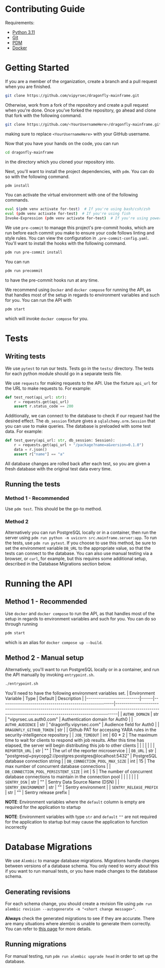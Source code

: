 # Contributing Guide

Requirements:

-   [Python 3.11](https://www.python.org/downloads/)
-   [Git](https://git-scm.com/downloads)
-   [PDM](https://pdm.fming.dev/latest/#recommended-installation-method)
-   [Docker](https://docs.docker.com/engine/install/)

# Getting Started

If you are a member of the organization, create a branch and a pull request when you are finished.

```sh
git clone https://github.com/vipyrsec/dragonfly-mainframe.git
```

Otherwise, work from a fork of the repository and create a pull request when you're done.
Once you've forked the repository, go ahead and clone that fork with the following command.

```sh
git clone https://github.com/<YourUsernameHere>/dragonfly-mainframe.git
```

making sure to replace `<YourUsernameHere>` with your GitHub username.

Now that you have your hands on the code, you can run

```sh
cd dragonfly-mainframe
```

in the directory which you cloned your repository into.

Next, you'll want to install the project dependencies, with `pdm`. You can do so with the following command.

```sh
pdm install
```

You can activate the virtual environment with one of the following commands.

```sh
eval $(pdm venv activate for-test)  # If you're using bash/csh/zsh
eval (pdm venv activate for-test)  # If you're using fish
Invoke-Expression (pdm venv activate for-test)  # If you're using powershell
```

We use `pre-commit` to manage this project's pre-commit hooks, which are run before each commit you make to ensure your code follows linting and style rules. You can view the configuration in `.pre-commit-config.yaml`. You'll want to install the hooks with the following command.

```sh
pdm run pre-commit install
```

You can run

```sh
pdm run precommit
```

to have the pre-commit hooks run at any time.

We recommend using `Docker` and `docker compose` for running the API, as that handles most of the setup in regards to environment variables and such for you. You can run the API with

```sh
pdm start
```

which will invoke `docker compose` for you.

# Tests

## Writing tests

We use `pytest` to run our tests. Tests go in the `tests/` directory.
The tests for each python module should go in a separate tests file.

We use `requests` for making requests to the API. Use the fixture `api_url` for the URL to make requests to.
For example:

```py
def test_root(api_url: str):
    r = requests.get(api_url)
    assert r.status_code == 200
```

Additionally, we can connect to the database to check if our request had the desired effect.
The `db_session` fixture gives a `sqlalchemy.orm.Session` that you can use to make queries.
The database is preloaded with some test data.
For example:

```py
def test_query(api_url: str, db_session: Session):
    r = requests.get(api_url + "/package?name=a&version=0.1.0")
    data = r.json()
    assert r["name"] == "a"
```

All database changes are rolled back after each test, so you are given a fresh database with the original test data every time.

## Running the tests

### Method 1 - Recommended

Use `pdm test`. This should be the go-to method.

### Method 2

Alternatively you can run PostgreSQL locally or in a container, then run the server using `pdm run python -m uvicorn src.mainframe.server:app`.
To run the tests, use `pdm run pytest`.
If you choose to use this method, be sure to set the environment variable `DB_URL` to the appropriate value, so that the tests can connect to the database.
You can also use manual testing via a browser, or `curl`, for example, but this requires some additional setup, described in the Database Migrations section below.

# Running the API

## Method 1 - Recommended

Use `docker` and `docker compose` to run the API, as that handles most of the setup in regards to environment variables and such for you. You can do so through running

```sh
pdm start
```

which is an alias for `docker compose up --build`.

## Method 2 - Manual setup

Alternatively, you'll want to run PostgreSQL locally or in a container, and run the API manually by invoking `entrypoint.sh`.

```sh
./entrypoint.sh
```

You'll need to have the following environment variables set.
| Environment Variable | Type | Default | Description |
|---------------------------|------|---------------------------------------------------------|-------------------------------------------------------------------------------------------------------------------------------------------------------------|
| `AUTH0_DOMAIN` | str | "vipyrsec.us.auth0.com" | Authentication domain for Auth0 |
| `AUTH0_AUDIENCE` | str | "dragonfly.vipyrsec.com" | Audience field for Auth0 |
| `DRAGONFLY_GITHUB_TOKEN` | str | | Github PAT for accessing YARA rules in the security-intelligence repository |
| `JOB_TIMEOUT` | int | 60 \* 2 | The maximum time to wait for clients to respond with job results. After this time has elapsed, the server will begin distributing this job to other clients |
| | | | |
| `REPORTER_URL` | str | "" | The url of the reporter microservice |
| `DB_URL` | str | "postgresql+psycopg2://postgres:postgres@localhost:5432" | PostgreSQL database connection string |
| `DB_CONNECTION_POOL_MAX_SIZE` | int | 15 | The max number of concurrent database connections |
| `DB_CONNECTION_POOL_PERSISTENT_SIZE` | int | 5 | The number of concurrent database connections to maintain in the connection pool |
| | | | |
| `SENTRY_DSN` | str | "" | Sentry Data Source Name (DSN) |
| `SENTRY_ENVIRONMENT` | str | "" | Sentry environment |
| `SENTRY_RELEASE_PREFIX` | str | "" | Sentry release prefix |

**NOTE**: Environment variables where the `default` column is empty are required for the application to startup

**NOTE**: Environment variables with type `str` and `default` `""` are not required for the application to startup but may cause the application to function incorrectly

# Database Migrations

We use `Alembic` to manage database migrations.
Migrations handle changes between versions of a database schema.
You only need to worry about this if you want to run manual tests, or you have made changes to the database schema.

## Generating revisions

For each schema change, you should create a revision file using `pdm run alembic revision --autogenerate -m "<short change message>"`.

**Always** check the generated migrations to see if they are accurate. There are many situations where alembic is unable to generate them correctly. You can refer to [this page](https://alembic.sqlalchemy.org/en/latest/autogenerate.html#what-does-autogenerate-detect-and-what-does-it-not-detect) for more details.

## Running migrations

For manual testing, run `pdm run alembic upgrade head` in order to set up the database.
